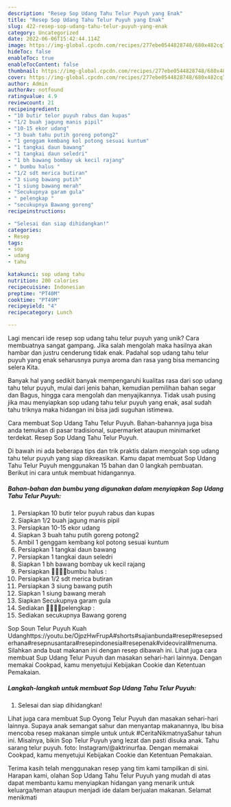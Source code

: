 ```yaml
---
description: "Resep Sop Udang Tahu Telur Puyuh yang Enak"
title: "Resep Sop Udang Tahu Telur Puyuh yang Enak"
slug: 422-resep-sop-udang-tahu-telur-puyuh-yang-enak
category: Uncategorized
date: 2022-06-06T15:42:44.114Z
image: https://img-global.cpcdn.com/recipes/277ebe0544828748/680x482cq70/sop-udang-tahu-telur-puyuh-foto-resep-utama.jpg
hideToc: false
enableToc: true
enableTocContent: false
thumbnail: https://img-global.cpcdn.com/recipes/277ebe0544828748/680x482cq70/sop-udang-tahu-telur-puyuh-foto-resep-utama.jpg
cover: https://img-global.cpcdn.com/recipes/277ebe0544828748/680x482cq70/sop-udang-tahu-telur-puyuh-foto-resep-utama.jpg
author: Admin
authorAv: notfound
ratingvalue: 4.9
reviewcount: 21
recipeingredient:
- "10 butir telor puyuh rabus dan kupas"
- "1/2 buah jagung manis pipil"
- "10-15 ekor udang"
- "3 buah tahu putih goreng potong2"
- "1 genggam kembang kol potong sesuai kuntum"
- "1 tangkai daun bawang"
- "1 tangkai daun seledri"
- "1 bh bawang bombay uk kecil rajang"
- " bumbu halus "
- "1/2 sdt merica butiran"
- "3 siung bawang putih"
- "1 siung bawang merah"
- "Secukupnya garam gula"
- " pelengkap "
- "secukupnya Bawang goreng"
recipeinstructions:

- "Selesai dan siap dihidangkan!"
categories:
- Resep
tags:
- sop
- udang
- tahu

katakunci: sop udang tahu 
nutrition: 200 calories
recipecuisine: Indonesian
preptime: "PT40M"
cooktime: "PT49M"
recipeyield: "4"
recipecategory: Lunch

---
```





Lagi mencari ide resep sop udang tahu telur puyuh yang unik? Cara membuatnya sangat gampang. Jika salah mengolah maka hasilnya akan hambar dan justru cenderung tidak enak. Padahal sop udang tahu telur puyuh yang enak seharusnya punya aroma dan rasa yang bisa memancing selera Kita.





Banyak hal yang sedikit banyak mempengaruhi kualitas rasa dari sop udang tahu telur puyuh, mulai dari jenis bahan, kemudian pemilihan bahan segar dan Bagus, hingga cara mengolah dan menyajikannya. Tidak usah pusing jika mau menyiapkan sop udang tahu telur puyuh yang enak,      asal sudah tahu triknya maka hidangan ini bisa jadi suguhan istimewa.














Cara membuat Sop Udang Tahu Telur Puyuh. Bahan-bahannya juga bisa anda temukan di pasar tradisional, supermarket ataupun minimarket terdekat. Resep Sop Udang Tahu Telur Puyuh.






Di bawah ini ada beberapa tips dan trik praktis dalam mengolah sop udang tahu telur puyuh yang siap dikreasikan. Kamu dapat membuat Sop Udang Tahu Telur Puyuh menggunakan 15 bahan dan 0 langkah pembuatan. Berikut ini cara untuk membuat hidangannya.

<!--inarticleads1-->

##### Bahan-bahan dan bumbu yang digunakan dalam menyiapkan Sop Udang Tahu Telur Puyuh:

1. Persiapkan 10 butir telor puyuh rabus dan kupas
1. Siapkan 1/2 buah jagung manis pipil
1. Persiapkan 10-15 ekor udang
1. Siapkan 3 buah tahu putih goreng potong2
1. Ambil 1 genggam kembang kol potong sesuai kuntum
1. Persiapkan 1 tangkai daun bawang
1. Persiapkan 1 tangkai daun seledri
1. Siapkan 1 bh bawang bombay uk kecil rajang
1. Persiapkan  👌🏻👌🏻bumbu halus :
1. Persiapkan 1/2 sdt merica butiran
1. Persiapkan 3 siung bawang putih
1. Siapkan 1 siung bawang merah
1. Siapkan Secukupnya garam gula
1. Sediakan  👌🏻👌🏻pelengkap :
1. Sediakan secukupnya Bawang goreng


Sop Soun Telur Puyuh Kuah Udanghttps://youtu.be/OjpzHwFrupA#shorts#sajianbunda#resep#resepsederhana#resepnusantara#resepindonesia#resepenak#videoviral#menuma. Silahkan anda buat makanan ini dengan resep dibawah ini. Lihat juga cara membuat Sup Udang Telur Puyuh dan masakan sehari-hari lainnya. Dengan memakai Cookpad, kamu menyetujui Kebijakan Cookie dan Ketentuan Pemakaian. 

<!--inarticleads2-->

##### Langkah-langkah untuk membuat Sop Udang Tahu Telur Puyuh:


1. Selesai dan siap dihidangkan!

Lihat juga cara membuat Sup Oyong Telur Puyuh dan masakan sehari-hari lainnya. Supaya anak semangat sahur dan menyantap makanannya, Ibu bisa mencoba resep makanan simple untuk untuk #CeritaNikmatnyaSahur tahun ini. Misalnya, bikin Sop Telur Puyuh yang lezat dan pasti disuka anak. Tahu sarang telur puyuh. foto: Instagram/@aktrinurfaa. Dengan memakai Cookpad, kamu menyetujui Kebijakan Cookie dan Ketentuan Pemakaian. 

Terima kasih telah menggunakan resep yang tim kami tampilkan di sini. Harapan kami, olahan Sop Udang Tahu Telur Puyuh yang mudah di atas dapat membantu kamu menyiapkan hidangan yang menarik untuk keluarga/teman ataupun menjadi ide dalam berjualan makanan. Selamat menikmati
